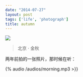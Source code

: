 ```yaml
---
date: "2014-07-27"
layout: post
tags: ['life', 'photograph']
title: autumn
---
```


<img class="photo" src="/images/posts/autumn.jpg">

> 北京 · 金秋

<!-- more -->
 
两年前拍的一张照片，那时候在听：  

{% audio /audios/morning.mp3 >}}